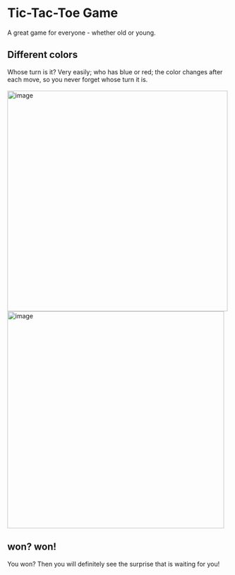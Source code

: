 # Tic-Tac-Toe Game
A great game for everyone - whether old or young.
<br>
## Different colors
Whose turn is it?
Very easily; who has blue or red; the color changes after each move, so you never forget whose turn it is.
<br>
<br>
<img width="499" alt="image" src="https://github.com/SchBenedikt/tic-tac-toe-vanillajs/assets/137323528/57a85e5c-2aba-479b-a32e-34bbe633ffa7">
<img width="491" alt="image" src="https://github.com/SchBenedikt/tic-tac-toe-vanillajs/assets/137323528/0afcf4fa-2680-42e5-bc8f-7090af01a715">
## won? won!
You won? Then you will definitely see the surprise that is waiting for you!
